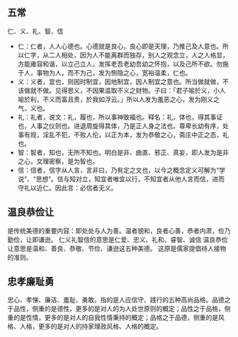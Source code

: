 ## 五常

仁、义、礼、智、信

- 仁：仁者，人人心德也。心德就是良心，良心即是天理，乃推己及人意也。所以仁字，从二人相处，因为人不能离群而独存，别人之观念立，人之人格显，方能雍容和谐，以立己立人，发挥老吾老幼吾幼之怀抱，以及己所不欲。勿施于人，事物为人，而不为己，发为恻隐之心，宽裕温柔，仁也。
- 义：义者，宜也，则因时制宜，因地制宜，因人制宜之意也。所当做就做，不该做就不做。见得思义，不因果滥取不义之财物。子曰：「君子喻於义，小人喻於利，不义而富且贵，於我如浮云。」所以人发为羞恶之心，发为刚义之气，义也。
- 礼：礼者，说文：礼，履也，所以事神致福也。释名：礼，体也，得其事证也，人事之仪则也。进退周旋得其体，乃是正人身之法也。尊卑长幼有序，处事有规，淫乱不犯，不败人伦，以正为本，发为恭敬之心，斋庄中正之态，礼也。
- 智：智者，知也，无所不知也。明白是非、曲直、邪正、真妄，即人发为是非之心，文理密察，是为智也。
- 信：信者，信字从人言，言非曰，乃有定之文也，以今之概念定义可解为“学说”、“思想”。信与知对立，知宜者唯宜以行，不知宜者从他人言而信，进而守礼以近仁。因此言：必信者无义。

## 温良恭俭让

是传统美德的重要内容：即处处与人为善。温者貌和，良者心善，恭者内肃，俭乃勤俭，让即谦逊。
仁义礼智信的意思是仁爱、忠义、礼和、睿智、诚信
温良恭俭让意思是温和、善良、恭敬、节俭、谦逊这五种美德。
这原是儒家提倡待人接物的准则。

## 忠孝廉耻勇

忠心、孝悌、廉洁、羞耻、勇敢。指的是人应信守、践行的五种高尚品格。品德之于品性，侧重的是德性，更多的是对人的为人处世原则的概定；品性之于品格，侧重的是性情，更多的是对人的自我性情秉持的概定；品格之于品德，侧重的是风格、人格，更多的是对人的持家理政风格、人格的概定。